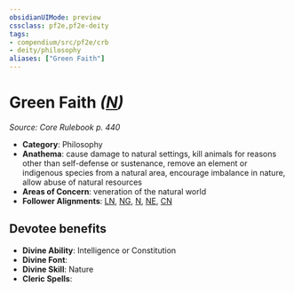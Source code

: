 ```yaml
---
obsidianUIMode: preview
cssclass: pf2e,pf2e-deity
tags:
- compendium/src/pf2e/crb
- deity/philosophy
aliases: ["Green Faith"]
---
```

# Green Faith *([N](rules/traits/neutral-b1.md))*  
*Source: Core Rulebook p. 440*  

- **Category**: Philosophy
- **Anathema**: cause damage to natural settings, kill animals for reasons other than self-defense or sustenance, remove an element or indigenous species from a natural area, encourage imbalance in nature, allow abuse of natural resources
- **Areas of Concern**: veneration of the natural world
- **Follower Alignments**: [LN](rules/traits/lawful-neutral-b1.md), [NG](rules/traits/neutral-good-b1.md), [N](rules/traits/neutral-b1.md), [NE](rules/traits/neutral-evil-b1.md), [CN](rules/traits/chaotic-neutral-b1.md)

## Devotee benefits

- **Divine Ability**: Intelligence or Constitution
- **Divine Font**: 
- **Divine Skill**: Nature
- **Cleric Spells**: